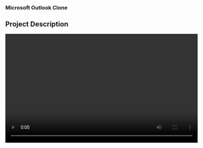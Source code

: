 ### Microsoft Outlook Clone

## Project Description

<video src="public/assets/videod.mp4" width="600" height="340" controls></video>
